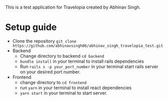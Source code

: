 This is a test application for Travelopia created by Abhinav Singh.

# Setup guide
- Clone the repository 
`git clone https://github.com/abhinavsingh06/abhinav_singh_travelopia_test.git`
- Backend
  - Change directory to backend
    `cd backend`
  - `bundle install` in your terminal to install rails dependencies
  - Run `rails s -p your_port_number` in your terminal start rails server on your desired port number.
- Frontend
  - change directory to `cd frontend`
  - run `yarn` in your terminal to install react dependencies
  - `yarn start` in your terminal to start server.
